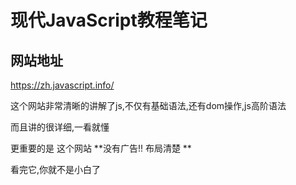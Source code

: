 # 现代JavaScript教程笔记

## 网站地址

<https://zh.javascript.info/>

这个网站非常清晰的讲解了js,不仅有基础语法,还有dom操作,js高阶语法

而且讲的很详细,一看就懂

更重要的是 这个网站 **没有广告!! 布局清楚 **

看完它,你就不是小白了